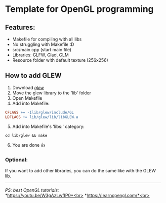 # Template for OpenGL programming

## Features:

- Makefile for compiling with all libs
- No struggling with Makefile :D
- src/main.cpp (start main file)
- Libraries: GLFW, Glad, GLM
- Resource folder with default texture (256x256)

## How to add GLEW
1. Download *[glew]*
2. Move the glew library to the 'lib' folder
3. Open Makefile
4. Add into Makefile:
```Makefile
CFLAGS += -Ilib/glew/include/GL
LDFLAGS += lib/glew/lib/libGLEW.a
```
5. Add into Makefile's 'libs:' category:
```Makefile
cd lib/glew && make
```
6. You are done 👍

### Optional:
If you want to add other libraries, you can do the same like with the GLEW lib.

******
*PS: best OpenGL tutorials:*<br>
*https://youtu.be/W3gAzLwfIP0*<br>
*https://learnopengl.com/*<br>

[header]: <https://en.wikipedia.org/wiki/Header-only/>
[glew]: <https://sourceforge.net/projects/glew/>


